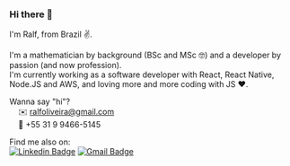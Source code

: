 ### Hi there 👋

I'm Ralf, from Brazil :v:.

I'm a mathematician by background (BSc and MSc :nerd_face:) and a developer by passion (and now profession). <br>
I'm currently working as a software developer with React, React Native, Node.JS and AWS, and loving more and more coding with JS :heart:.

Wanna say "hi"? <br>
  &nbsp; &nbsp;      ✉️ ralfoliveira@gmail.com <br>
  &nbsp; &nbsp;      📱  +55 31 9 9466-5145
       
Find me also on:<br>
[![Linkedin Badge](https://img.shields.io/badge/-LinkedIn-blue?style=flat-square&logo=Linkedin&logoColor=white&link=https://www.linkedin.com/in/ralf-o/)](https://www.linkedin.com/in/ralf-o/)
[![Gmail Badge](https://img.shields.io/badge/-Gmail-c14438?style=flat-square&logo=Gmail&logoColor=white&link=mailto:ralfoliveira@gmail.com)](mailto:ralfoliveira@gmail.com)


